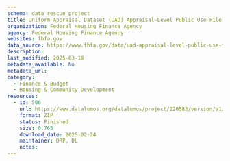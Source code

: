 ```yaml
---
schema: data_rescue_project 
title: Uniform Appraisal Dataset (UAD) Appraisal-Level Public Use File (PUF)
organization: Federal Housing Finance Agency
agency: Federal Housing Finance Agency
websites: fhfa.gov
data_source: https://www.fhfa.gov/data/uad-appraisal-level-public-use-file-puf
description: 
last_modified: 2025-03-18
metadata_available: No
metadata_url: 
category:
  - Finance & Budget 
  - Housing & Community Development 
resources:
  - id: 506
    url: https://www.datalumos.org/datalumos/project/220583/version/V1/view
    format: ZIP
    status: Finished
    size: 0.765
    download_date: 2025-02-24
    maintainer: DRP, DL
    notes: 
---
```

